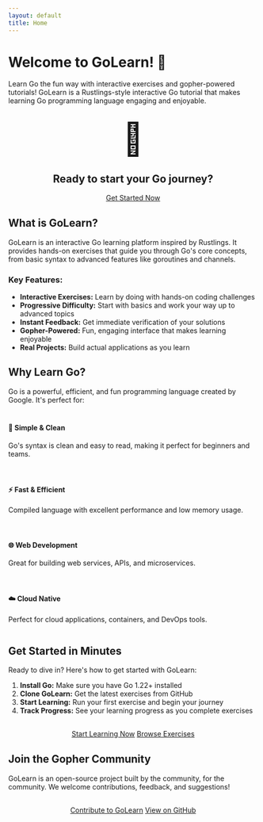 ```yaml
---
layout: default
title: Home
---
```


<div class="gopher-card">
  <h1>Welcome to GoLearn! 🐹</h1>
  <p>Learn Go the fun way with interactive exercises and gopher-powered tutorials! GoLearn is a Rustlings-style interactive Go tutorial that makes learning Go programming language engaging and enjoyable.</p>
  
  <div style="text-align: center; margin: 30px 0;">
    <div style="font-size: 4rem; margin: 20px 0;">🐹</div>
    <h2>Ready to start your Go journey?</h2>
    <a href="/getting-started" class="gopher-btn gopher-btn-primary">Get Started Now</a>
  </div>
</div>

<div class="gopher-card">
  <h2>What is GoLearn?</h2>
  <p>GoLearn is an interactive Go learning platform inspired by Rustlings. It provides hands-on exercises that guide you through Go's core concepts, from basic syntax to advanced features like goroutines and channels.</p>
  
  <h3>Key Features:</h3>
  <ul>
    <li><strong>Interactive Exercises:</strong> Learn by doing with hands-on coding challenges</li>
    <li><strong>Progressive Difficulty:</strong> Start with basics and work your way up to advanced topics</li>
    <li><strong>Instant Feedback:</strong> Get immediate verification of your solutions</li>
    <li><strong>Gopher-Powered:</strong> Fun, engaging interface that makes learning enjoyable</li>
    <li><strong>Real Projects:</strong> Build actual applications as you learn</li>
  </ul>
</div>

<div class="gopher-card">
  <h2>Why Learn Go?</h2>
  <p>Go is a powerful, efficient, and fun programming language created by Google. It's perfect for:</p>
  
  <div style="display: grid; grid-template-columns: repeat(auto-fit, minmax(250px, 1fr)); gap: 20px; margin: 20px 0;">
    <div>
      <h4>🐹 Simple & Clean</h4>
      <p>Go's syntax is clean and easy to read, making it perfect for beginners and teams.</p>
    </div>
    <div>
      <h4>⚡ Fast & Efficient</h4>
      <p>Compiled language with excellent performance and low memory usage.</p>
    </div>
    <div>
      <h4>🌐 Web Development</h4>
      <p>Great for building web services, APIs, and microservices.</p>
    </div>
    <div>
      <h4>☁️ Cloud Native</h4>
      <p>Perfect for cloud applications, containers, and DevOps tools.</p>
    </div>
  </div>
</div>

<div class="gopher-card">
  <h2>Get Started in Minutes</h2>
  <p>Ready to dive in? Here's how to get started with GoLearn:</p>
  
  <ol>
    <li><strong>Install Go:</strong> Make sure you have Go 1.22+ installed</li>
    <li><strong>Clone GoLearn:</strong> Get the latest exercises from GitHub</li>
    <li><strong>Start Learning:</strong> Run your first exercise and begin your journey</li>
    <li><strong>Track Progress:</strong> See your learning progress as you complete exercises</li>
  </ol>
  
  <div style="text-align: center; margin: 30px 0;">
    <a href="/getting-started" class="gopher-btn gopher-btn-primary">Start Learning Now</a>
    <a href="/exercises" class="gopher-btn gopher-btn-secondary">Browse Exercises</a>
  </div>
</div>

<div class="gopher-card">
  <h2>Join the Gopher Community</h2>
  <p>GoLearn is an open-source project built by the community, for the community. We welcome contributions, feedback, and suggestions!</p>
  
  <div style="text-align: center; margin: 30px 0;">
    <a href="/contributing" class="gopher-btn gopher-btn-primary">Contribute to GoLearn</a>
    <a href="https://github.com/your-username/golearn" class="gopher-btn gopher-btn-secondary">View on GitHub</a>
  </div>
</div>
